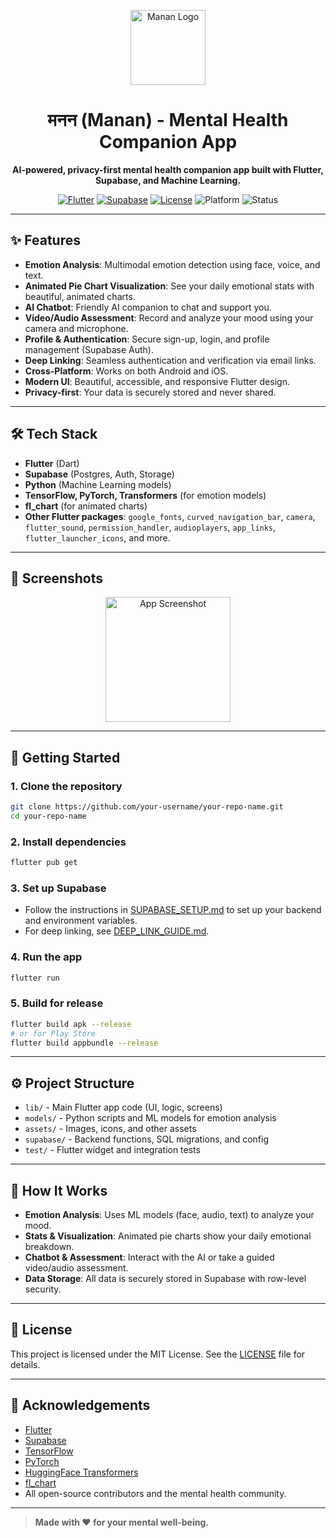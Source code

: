 <p align="center">
  <img src="assets/logo.png" alt="Manan Logo" width="120" />
</p>

<h1 align="center">मनन (Manan) - Mental Health Companion App</h1>

<p align="center">
  <b>AI-powered, privacy-first mental health companion app built with Flutter, Supabase, and Machine Learning.</b>
</p>

<p align="center">
  <a href="https://flutter.dev/"><img src="https://img.shields.io/badge/Flutter-3.7-blue?logo=flutter" alt="Flutter"></a>
  <a href="https://supabase.com/"><img src="https://img.shields.io/badge/Supabase-Backend-green?logo=supabase" alt="Supabase"></a>
  <a href="https://github.com/your-username/your-repo-name/blob/main/LICENSE"><img src="https://img.shields.io/badge/License-MIT-blue.svg" alt="License"></a>
  <img src="https://img.shields.io/badge/Platform-Android%20%7C%20iOS-lightgrey" alt="Platform">
  <img src="https://img.shields.io/badge/Status-Active-brightgreen" alt="Status">
</p>

---

## ✨ Features

- **Emotion Analysis**: Multimodal emotion detection using face, voice, and text.
- **Animated Pie Chart Visualization**: See your daily emotional stats with beautiful, animated charts.
- **AI Chatbot**: Friendly AI companion to chat and support you.
- **Video/Audio Assessment**: Record and analyze your mood using your camera and microphone.
- **Profile & Authentication**: Secure sign-up, login, and profile management (Supabase Auth).
- **Deep Linking**: Seamless authentication and verification via email links.
- **Cross-Platform**: Works on both Android and iOS.
- **Modern UI**: Beautiful, accessible, and responsive Flutter design.
- **Privacy-first**: Your data is securely stored and never shared.

---

## 🛠️ Tech Stack

- **Flutter** (Dart)
- **Supabase** (Postgres, Auth, Storage)
- **Python** (Machine Learning models)
- **TensorFlow, PyTorch, Transformers** (for emotion models)
- **fl_chart** (for animated charts)
- **Other Flutter packages**: `google_fonts`, `curved_navigation_bar`, `camera`, `flutter_sound`, `permission_handler`, `audioplayers`, `app_links`, `flutter_launcher_icons`, and more.

---

## 📱 Screenshots

<p align="center">
  <img src="assets/logo.png" alt="App Screenshot" width="200"/>
  <!-- Add more screenshots here if available -->
</p>

---

## 🚀 Getting Started

### 1. Clone the repository

```sh
git clone https://github.com/your-username/your-repo-name.git
cd your-repo-name
```

### 2. Install dependencies

```sh
flutter pub get
```

### 3. Set up Supabase

- Follow the instructions in [SUPABASE_SETUP.md](SUPABASE_SETUP.md) to set up your backend and environment variables.
- For deep linking, see [DEEP_LINK_GUIDE.md](DEEP_LINK_GUIDE.md).

### 4. Run the app

```sh
flutter run
```

### 5. Build for release

```sh
flutter build apk --release
# or for Play Store
flutter build appbundle --release
```

---

## ⚙️ Project Structure

- `lib/` - Main Flutter app code (UI, logic, screens)
- `models/` - Python scripts and ML models for emotion analysis
- `assets/` - Images, icons, and other assets
- `supabase/` - Backend functions, SQL migrations, and config
- `test/` - Flutter widget and integration tests

---

## 🧠 How It Works

- **Emotion Analysis**: Uses ML models (face, audio, text) to analyze your mood.
- **Stats & Visualization**: Animated pie charts show your daily emotional breakdown.
- **Chatbot & Assessment**: Interact with the AI or take a guided video/audio assessment.
- **Data Storage**: All data is securely stored in Supabase with row-level security.

---

## 📝 License

This project is licensed under the MIT License. See the [LICENSE](LICENSE) file for details.

---

## 🙏 Acknowledgements

- [Flutter](https://flutter.dev/)
- [Supabase](https://supabase.com/)
- [TensorFlow](https://www.tensorflow.org/)
- [PyTorch](https://pytorch.org/)
- [HuggingFace Transformers](https://huggingface.co/transformers/)
- [fl_chart](https://pub.dev/packages/fl_chart)
- All open-source contributors and the mental health community.

---

> **Made with ❤️ for your mental well-being.**
